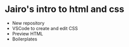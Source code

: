 # Jairo's intro to html and css

- New repository
- VSCode to create and edit CSS
- Preview HTML
- Boilerplates
